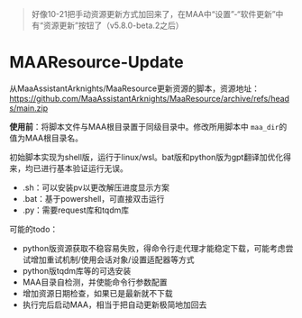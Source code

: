 > 好像10-21把手动资源更新方式加回来了，在MAA中“设置”-“软件更新”中有“资源更新”按钮了（v5.8.0-beta.2之后）

# MAAResource-Update

从MaaAssistantArknights/MaaResource更新资源的脚本，资源地址：https://github.com/MaaAssistantArknights/MaaResource/archive/refs/heads/main.zip

**使用前**：将脚本文件与MAA根目录置于同级目录中。修改所用脚本中 `maa_dir`的值为MAA根目录名。

初始脚本实现为shell版，运行于linux/wsl。bat版和python版为gpt翻译加优化得来，均已进行基本验证运行无误。

- .sh：可以安装pv以更改解压进度显示方案
- .bat：基于powershell，可直接双击运行
- .py：需要request库和tqdm库

可能的todo：

- python版资源获取不稳容易失败，得命令行走代理才能稳定下载，可能考虑尝试增加重试机制/使用会话对象/设置适配器等方式
- python版tqdm库等的可选安装
- MAA目录自检测，并使能命令行参数配置
- 增加资源日期检查，如果已是最新就不下载
- 执行完后启动MAA，相当于把自动更新极简地加回去